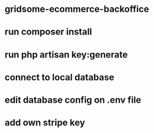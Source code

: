 # gridsome-ecommerce-backoffice

# run composer install
# run php artisan key:generate
# connect to local database
# edit database config on .env file
# add own stripe key
